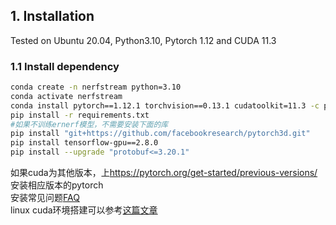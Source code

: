 ## 1. Installation

Tested on Ubuntu 20.04, Python3.10, Pytorch 1.12 and CUDA 11.3

### 1.1 Install dependency

```bash
conda create -n nerfstream python=3.10
conda activate nerfstream
conda install pytorch==1.12.1 torchvision==0.13.1 cudatoolkit=11.3 -c pytorch
pip install -r requirements.txt
#如果不训练ernerf模型，不需要安装下面的库
pip install "git+https://github.com/facebookresearch/pytorch3d.git"
pip install tensorflow-gpu==2.8.0
pip install --upgrade "protobuf<=3.20.1"
```
如果cuda为其他版本，上<https://pytorch.org/get-started/previous-versions/>安装相应版本的pytorch   
安装常见问题[FAQ](faq.md)  
linux cuda环境搭建可以参考[这篇文章](https://zhuanlan.zhihu.com/p/674972886)